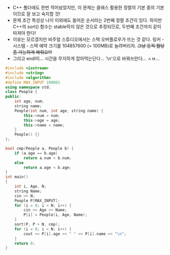 - C++ 폴더에도 한번 적어놨었지만, 이 문제는 클래스 활용한 정렬의 기본 중의 기본이므로 잘 보고 숙지할 것!
- 문제 조건 특성상 나이 이외에도 들어온 순서라는 2번째 정렬 조건이 있다. 하지만 C++의 sort() 함수는 stable하지 않은 것으로 추정되므로, 두번째 조건까지 같이 따져야 한다!
- 이유는 모르겠지만 비주얼 스튜디오에서는 스택 오버플로우가 뜨는 것 같다. 링커 - 시스템 - 스택 예약 크기를 104857600 (= 100MB)로 늘려버리자. ~~그냥 동적 할당 좀 가능하게 해줘요!!!~~
- 그리고 endl이... 시간을 무지하게 잡아먹는단다... '\n'으로 바꿔쓰란다... ㅅㅂ...

```cpp
#include <iostream>
#include <string>
#include <algorithm>
#define MAX_INPUT 100001
using namespace std;
class People {
public:
	int age, num;
	string name;
	People(int num, int age, string name) {
		this->num = num;
		this->age = age;
		this->name = name;
	}
	People() {}
};

bool cmp(People a, People b) {
	if (a.age == b.age)
		return a.num < b.num;
	else
		return a.age < b.age;
}
int main()
{
	int i, Age, N;
	string Name;
	cin >> N;
	People P[MAX_INPUT];
	for (i = 0; i < N; i++) {
		cin >> Age >> Name;
		P[i] = People(i, Age, Name);
	}
	sort(P, P + N, cmp);
	for (i = 0; i < N; i++) {
		cout << P[i].age << " " << P[i].name << "\n";
	}
	return 0;
}
```

